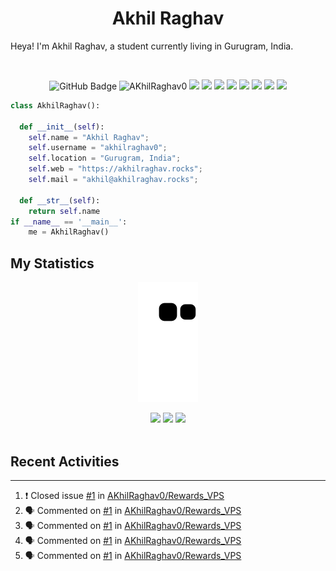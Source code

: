 <h1 align="center">
  <b>Akhil Raghav</b>
</h1>

Heya! I'm Akhil Raghav, a student currently living in Gurugram, India.

<br>

<p>
<p align="left"> </p>
<div align="center">
  <img src="https://img.shields.io/github/followers/AKhilRaghav0?label=Followers&style=for-the-badge&color=pink" alt="GitHub Badge"></a>
  <img src="https://komarev.com/ghpvc/?username=AkhilRaghav0&style=for-the-badge&color=33cccc" alt="AKhilRaghav0">
  <img src="https://img.shields.io/badge/Arch_Linux-1793D1?style=for-the-badge&logo=arch-linux&logoColor=white">
  <img src="https://img.shields.io/badge/Debian-d70a53?style=for-the-badge&logo=debian&logoColor=white">
  <img src="https://img.shields.io/badge/Windows_11-000000?style=for-the-badge&logo=windows11&logoColor=white">
  <img src="https://img.shields.io/badge/Lua-2C2D72?style=for-the-badge&logo=lua&logoColor=white">
  <img src="https://img.shields.io/badge/Cpp-2C2D72?style=for-the-badge&logo=c&logoColor=white">
  <img src="https://img.shields.io/badge/Kotlin-a4c639?style=for-the-badge&logo=Android&logoColor=white">
  <img src="https://img.shields.io/badge/Krita-203759?style=for-the-badge&logo=krita&logoColor=EEF37B">
  <img src="https://img.shields.io/badge/NeoVim-%2357A143.svg?&style=for-the-badge&logo=neovim&logoColor=white">
  
</div>
</p>

```python
class AkhilRaghav():
    
  def __init__(self):
    self.name = "Akhil Raghav";
    self.username = "akhilraghav0";
    self.location = "Gurugram, India";
    self.web = "https://akhilraghav.rocks";
    self.mail = "akhil@akhilraghav.rocks";
  
  def __str__(self):
    return self.name
if __name__ == '__main__':
    me = AkhilRaghav()
```

<!--
<div align="center">
  <a href="https://open.spotify.com/user/gp95m93zta1rc2g1chy7tyi4q">
    <img src="https://spotify-readme-theta-virid.vercel.app/api?scan=true&theme=dark" width="240px">
  </a>
</div>
-->

## My Statistics
<!--
<br/>
<p align="left">
  <a href="https://akhil.raghavnikhil.com">
  <img width="49.5%" src="https://github-readme-stats.vercel.app/api?username=akhilraghav0&show_icons=true&theme=gruvbox&hide_border=true" />
    <img width="49.5%" src="https://github-readme-streak-stats.herokuapp.com/?user=akhilraghav0&theme=gruvbox&hide_border=true" />
  </a>
</p>
<br>
-->
<!-- [![AkhilRaghavs' Activity Graph](https://activity-graph.herokuapp.com/graph?username=akhilraghav0&custom_title=Akhil%20Raghav's%20Contribution%20Graph&theme=gruvbox&bg_color=282828&hide_border=true&line=d1a01f&point=c58545)](https://akhilraghav.rocks)
-->
<div align="center"> <img src="https://raw.githubusercontent.com/muhiqsimui/muhiqsimui/output/github-contribution-grid-snake.svg" /></div>


<p align="center">
  <img height="50%" width="auto" src ="https://github-readme-stats.vercel.app/api?username=AKhilRaghav0&show_icons=true&count_private=true&theme=darcula&hide_border=true&hide=issues,contribs&bg_color=00000000">
  <img height="50%" width="auto" src ="https://github-readme-stats.vercel.app/api/top-langs/?username=AKhilRaghav0&layout=compact&hide_border=true&theme=darcula&bg_color=00000000&langs_count=6&hide=jupyter%20notebook,tex,css,php">
  <img src ="https://github-readme-streak-stats.herokuapp.com?user=AkhilRaghav0&theme=darcula&hide_border=true&background=FFFFFF00">
  <br>
  <br>

</p>

<!-- <p align="center">
  <img align="left" src ="https://github-readme-stats.vercel.app/api/pin/?username=AKhilRaghav0&repo=Links_to_drive">
  <img align="right" src ="https://github-readme-stats.vercel.app/api/pin/?username=AKhilRaghav0&repo=gcp_vps">
  <img align="right" src ="https://github-readme-stats.vercel.app/api/pin/?username=AKhilRaghav0&repo=MacOS_Remote">
</p> -->




## Recent Activities
---

<!--START_SECTION:activity-->
1. ❗️ Closed issue [#1](https://github.com/AKhilRaghav0/Rewards_VPS/issues/1) in [AKhilRaghav0/Rewards_VPS](https://github.com/AKhilRaghav0/Rewards_VPS)
2. 🗣 Commented on [#1](https://github.com/AKhilRaghav0/Rewards_VPS/issues/1) in [AKhilRaghav0/Rewards_VPS](https://github.com/AKhilRaghav0/Rewards_VPS)
3. 🗣 Commented on [#1](https://github.com/AKhilRaghav0/Rewards_VPS/issues/1) in [AKhilRaghav0/Rewards_VPS](https://github.com/AKhilRaghav0/Rewards_VPS)
4. 🗣 Commented on [#1](https://github.com/AKhilRaghav0/Rewards_VPS/issues/1) in [AKhilRaghav0/Rewards_VPS](https://github.com/AKhilRaghav0/Rewards_VPS)
5. 🗣 Commented on [#1](https://github.com/AKhilRaghav0/Rewards_VPS/issues/1) in [AKhilRaghav0/Rewards_VPS](https://github.com/AKhilRaghav0/Rewards_VPS)
<!--END_SECTION:activity-->



